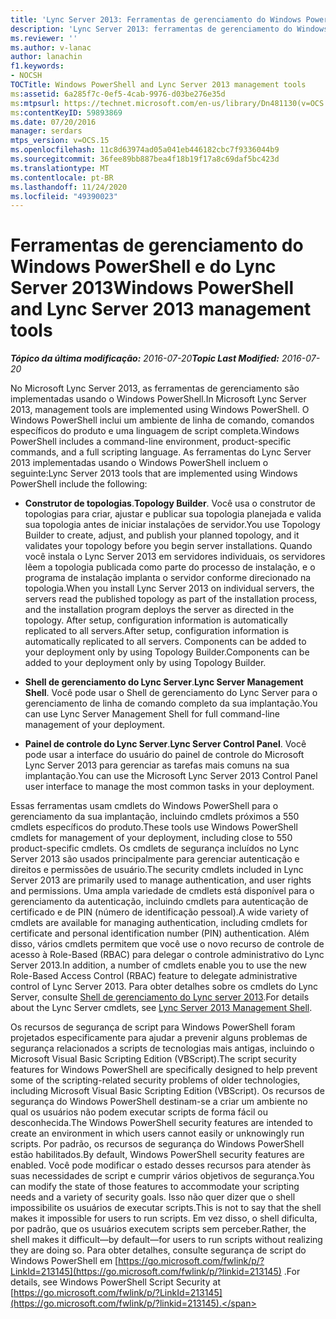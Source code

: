 ```yaml
---
title: 'Lync Server 2013: Ferramentas de gerenciamento do Windows PowerShell e do Lync Server'
description: 'Lync Server 2013: ferramentas de gerenciamento do Windows PowerShell e do Lync Server.'
ms.reviewer: ''
ms.author: v-lanac
author: lanachin
f1.keywords:
- NOCSH
TOCTitle: Windows PowerShell and Lync Server 2013 management tools
ms:assetid: 6a285f7c-0ef5-4cab-9976-d03be276e35d
ms:mtpsurl: https://technet.microsoft.com/en-us/library/Dn481130(v=OCS.15)
ms:contentKeyID: 59893869
ms.date: 07/20/2016
manager: serdars
mtps_version: v=OCS.15
ms.openlocfilehash: 11c8d63974ad05a041eb446182cbc7f9336044b9
ms.sourcegitcommit: 36fee89bb887bea4f18b19f17a8c69daf5bc423d
ms.translationtype: MT
ms.contentlocale: pt-BR
ms.lasthandoff: 11/24/2020
ms.locfileid: "49390023"
---
```

# <a name="windows-powershell-and-lync-server-2013-management-tools"></a><span data-ttu-id="f3158-103">Ferramentas de gerenciamento do Windows PowerShell e do Lync Server 2013</span><span class="sxs-lookup"><span data-stu-id="f3158-103">Windows PowerShell and Lync Server 2013 management tools</span></span>

<div data-xmlns="http://www.w3.org/1999/xhtml">

<div class="topic" data-xmlns="http://www.w3.org/1999/xhtml" data-msxsl="urn:schemas-microsoft-com:xslt" data-cs="https://msdn.microsoft.com/">

<div data-asp="https://msdn2.microsoft.com/asp">



</div>

<div id="mainSection">

<div id="mainBody"><span data-ttu-id="f3158-104">

<span> </span></span><span class="sxs-lookup"><span data-stu-id="f3158-104">

<span> </span></span></span>

<span data-ttu-id="f3158-105">_**Tópico da última modificação:** 2016-07-20_</span><span class="sxs-lookup"><span data-stu-id="f3158-105">_**Topic Last Modified:** 2016-07-20_</span></span>

<span data-ttu-id="f3158-106">No Microsoft Lync Server 2013, as ferramentas de gerenciamento são implementadas usando o Windows PowerShell.</span><span class="sxs-lookup"><span data-stu-id="f3158-106">In Microsoft Lync Server 2013, management tools are implemented using Windows PowerShell.</span></span> <span data-ttu-id="f3158-107">O Windows PowerShell inclui um ambiente de linha de comando, comandos específicos do produto e uma linguagem de script completa.</span><span class="sxs-lookup"><span data-stu-id="f3158-107">Windows PowerShell includes a command-line environment, product-specific commands, and a full scripting language.</span></span> <span data-ttu-id="f3158-108">As ferramentas do Lync Server 2013 implementadas usando o Windows PowerShell incluem o seguinte:</span><span class="sxs-lookup"><span data-stu-id="f3158-108">Lync Server 2013 tools that are implemented using Windows PowerShell include the following:</span></span>

  - <span data-ttu-id="f3158-109">**Construtor de topologias**.</span><span class="sxs-lookup"><span data-stu-id="f3158-109">**Topology Builder**.</span></span> <span data-ttu-id="f3158-110">Você usa o construtor de topologias para criar, ajustar e publicar sua topologia planejada e valida sua topologia antes de iniciar instalações de servidor.</span><span class="sxs-lookup"><span data-stu-id="f3158-110">You use Topology Builder to create, adjust, and publish your planned topology, and it validates your topology before you begin server installations.</span></span> <span data-ttu-id="f3158-111">Quando você instala o Lync Server 2013 em servidores individuais, os servidores lêem a topologia publicada como parte do processo de instalação, e o programa de instalação implanta o servidor conforme direcionado na topologia.</span><span class="sxs-lookup"><span data-stu-id="f3158-111">When you install Lync Server 2013 on individual servers, the servers read the published topology as part of the installation process, and the installation program deploys the server as directed in the topology.</span></span> <span data-ttu-id="f3158-112">After setup, configuration information is automatically replicated to all servers.</span><span class="sxs-lookup"><span data-stu-id="f3158-112">After setup, configuration information is automatically replicated to all servers.</span></span> <span data-ttu-id="f3158-113">Components can be added to your deployment only by using Topology Builder.</span><span class="sxs-lookup"><span data-stu-id="f3158-113">Components can be added to your deployment only by using Topology Builder.</span></span>

  - <span data-ttu-id="f3158-114">**Shell de gerenciamento do Lync Server**.</span><span class="sxs-lookup"><span data-stu-id="f3158-114">**Lync Server Management Shell**.</span></span> <span data-ttu-id="f3158-115">Você pode usar o Shell de gerenciamento do Lync Server para o gerenciamento de linha de comando completo da sua implantação.</span><span class="sxs-lookup"><span data-stu-id="f3158-115">You can use Lync Server Management Shell for full command-line management of your deployment.</span></span>

  - <span data-ttu-id="f3158-116">**Painel de controle do Lync Server**.</span><span class="sxs-lookup"><span data-stu-id="f3158-116">**Lync Server Control Panel**.</span></span> <span data-ttu-id="f3158-117">Você pode usar a interface do usuário do painel de controle do Microsoft Lync Server 2013 para gerenciar as tarefas mais comuns na sua implantação.</span><span class="sxs-lookup"><span data-stu-id="f3158-117">You can use the Microsoft Lync Server 2013 Control Panel user interface to manage the most common tasks in your deployment.</span></span>

<span data-ttu-id="f3158-118">Essas ferramentas usam cmdlets do Windows PowerShell para o gerenciamento da sua implantação, incluindo cmdlets próximos a 550 cmdlets específicos do produto.</span><span class="sxs-lookup"><span data-stu-id="f3158-118">These tools use Windows PowerShell cmdlets for management of your deployment, including close to 550 product-specific cmdlets.</span></span> <span data-ttu-id="f3158-119">Os cmdlets de segurança incluídos no Lync Server 2013 são usados principalmente para gerenciar autenticação e direitos e permissões de usuário.</span><span class="sxs-lookup"><span data-stu-id="f3158-119">The security cmdlets included in Lync Server 2013 are primarily used to manage authentication, and user rights and permissions.</span></span> <span data-ttu-id="f3158-120">Uma ampla variedade de cmdlets está disponível para o gerenciamento da autenticação, incluindo cmdlets para autenticação de certificado e de PIN (número de identificação pessoal).</span><span class="sxs-lookup"><span data-stu-id="f3158-120">A wide variety of cmdlets are available for managing authentication, including cmdlets for certificate and personal identification number (PIN) authentication.</span></span> <span data-ttu-id="f3158-121">Além disso, vários cmdlets permitem que você use o novo recurso de controle de acesso à Role-Based (RBAC) para delegar o controle administrativo do Lync Server 2013.</span><span class="sxs-lookup"><span data-stu-id="f3158-121">In addition, a number of cmdlets enable you to use the new Role-Based Access Control (RBAC) feature to delegate administrative control of Lync Server 2013.</span></span> <span data-ttu-id="f3158-122">Para obter detalhes sobre os cmdlets do Lync Server, consulte [Shell de gerenciamento do Lync server 2013](lync-server-2013-lync-server-management-shell.md).</span><span class="sxs-lookup"><span data-stu-id="f3158-122">For details about the Lync Server cmdlets, see [Lync Server 2013 Management Shell](lync-server-2013-lync-server-management-shell.md).</span></span>

<span data-ttu-id="f3158-123">Os recursos de segurança de script para Windows PowerShell foram projetados especificamente para ajudar a prevenir alguns problemas de segurança relacionados a scripts de tecnologias mais antigas, incluindo o Microsoft Visual Basic Scripting Edition (VBScript).</span><span class="sxs-lookup"><span data-stu-id="f3158-123">The script security features for Windows PowerShell are specifically designed to help prevent some of the scripting-related security problems of older technologies, including Microsoft Visual Basic Scripting Edition (VBScript).</span></span> <span data-ttu-id="f3158-124">Os recursos de segurança do Windows PowerShell destinam-se a criar um ambiente no qual os usuários não podem executar scripts de forma fácil ou desconhecida.</span><span class="sxs-lookup"><span data-stu-id="f3158-124">The Windows PowerShell security features are intended to create an environment in which users cannot easily or unknowingly run scripts.</span></span> <span data-ttu-id="f3158-125">Por padrão, os recursos de segurança do Windows PowerShell estão habilitados.</span><span class="sxs-lookup"><span data-stu-id="f3158-125">By default, Windows PowerShell security features are enabled.</span></span> <span data-ttu-id="f3158-126">Você pode modificar o estado desses recursos para atender às suas necessidades de script e cumprir vários objetivos de segurança.</span><span class="sxs-lookup"><span data-stu-id="f3158-126">You can modify the state of those features to accommodate your scripting needs and a variety of security goals.</span></span> <span data-ttu-id="f3158-127">Isso não quer dizer que o shell impossibilite os usuários de executar scripts.</span><span class="sxs-lookup"><span data-stu-id="f3158-127">This is not to say that the shell makes it impossible for users to run scripts.</span></span> <span data-ttu-id="f3158-128">Em vez disso, o shell dificulta, por padrão, que os usuários executem scripts sem perceber.</span><span class="sxs-lookup"><span data-stu-id="f3158-128">Rather, the shell makes it difficult—by default—for users to run scripts without realizing they are doing so.</span></span> <span data-ttu-id="f3158-129">Para obter detalhes, consulte segurança de script do Windows PowerShell em [https://go.microsoft.com/fwlink/p/?LinkId=213145](https://go.microsoft.com/fwlink/p/?linkid=213145) .</span><span class="sxs-lookup"><span data-stu-id="f3158-129">For details, see Windows PowerShell Script Security at [https://go.microsoft.com/fwlink/p/?LinkId=213145](https://go.microsoft.com/fwlink/p/?linkid=213145).</span></span>

<span data-ttu-id="f3158-130"></div>

<span> </span>

</div>

</div>

</span><span class="sxs-lookup"><span data-stu-id="f3158-130"></div>

<span> </span>

</div>

</div>

</span></span></div>

